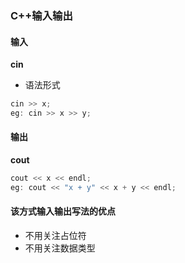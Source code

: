 ### C++输入输出

#### 输入

**cin**

* 语法形式

```c++
cin >> x;
eg: cin >> x >> y;
```

#### 输出

**cout**

```c++
cout << x << endl;
eg: cout << "x + y" << x + y << endl;
```

#### 该方式输入输出写法的优点

* 不用关注占位符
* 不用关注数据类型
